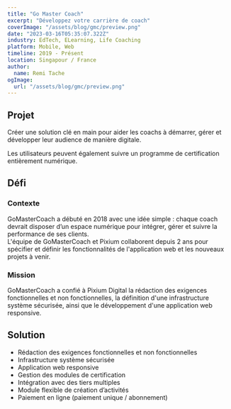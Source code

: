 ```yaml
---
title: "Go Master Coach"
excerpt: "Développez votre carrière de coach"
coverImage: "/assets/blog/gmc/preview.png"
date: "2023-03-16T05:35:07.322Z"
industry: EdTech, ELearning, Life Coaching
platform: Mobile, Web
timeline: 2019 - Présent
location: Singapour / France
author:
  name: Remi Tache
ogImage:
  url: "/assets/blog/gmc/preview.png"
---
```


## Projet

Créer une solution clé en main pour aider les coachs à démarrer, gérer et développer leur audience de manière digitale.

Les utilisateurs peuvent également suivre un programme de certification entièrement numérique.

## Défi

### Contexte

GoMasterCoach a débuté en 2018 avec une idée simple : chaque coach devrait disposer d’un espace numérique pour intégrer, gérer et suivre la performance de ses clients.  
L'équipe de GoMasterCoach et Pixium collaborent depuis 2 ans pour spécifier et définir les fonctionnalités de l'application web et les nouveaux projets à venir.

### Mission

GoMasterCoach a confié à Pixium Digital la rédaction des exigences fonctionnelles et non fonctionnelles, la définition d'une infrastructure système sécurisée, ainsi que le développement d'une application web responsive.

## Solution

- Rédaction des exigences fonctionnelles et non fonctionnelles  
- Infrastructure système sécurisée  
- Application web responsive  
- Gestion des modules de certification  
- Intégration avec des tiers multiples  
- Module flexible de création d’activités  
- Paiement en ligne (paiement unique / abonnement)

